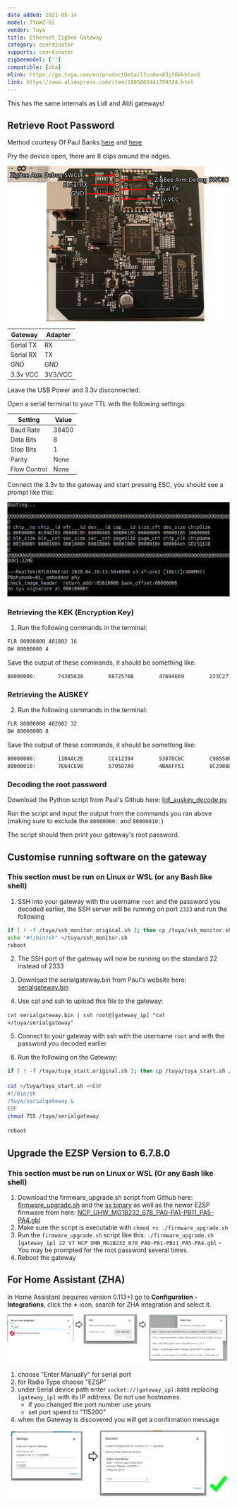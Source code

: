 ```yaml
---
date_added: 2021-05-14
model: TYGWZ-01
vendor: Tuya
title: Ethernet Zigbee Gateway
category: coordinator
supports: coordinator
zigbeemodel: ['']
compatible: [zha]
mlink: https://go.tuya.com/en/productDetail?code=83jt6kkktau3
link: https://www.aliexpress.com/item/1005002441359324.html
---
```

This has the same internals as Lidl and Aldi gateways!

## Retrieve Root Password

Method courtesy Of Paul Banks [here](https://paulbanks.org/projects/lidl-zigbee/root.html) and [here](https://paulbanks.org/projects/lidl-zigbee/ha.html)

Pry the device open, there are 8 clips around the edges.

![Pinout](/assets/images/Tuya_TYGWZ-01_Pinout.png)


|Gateway|Adapter
|---           |--- 
|Serial TX     | RX
|Serial RX     | TX
|GND           | GND
|3.3v VCC      | 3V3/VCC

Leave the USB Power and 3.3v disconnected.

Open a serial terminal to your TTL with the following settings:

|Setting|Value
|---           |--- 
|Baud Rate     | 38400
|Data Bits     | 8
|Stop Bits     | 1
|Parity        | None
|Flow Control  | None


Connect the 3.3v to the gateway and start pressing ESC, you should see a prompt like this:

![Active serial prompt](/assets/images/Tuya_TYGWZ-01_Console.png)

### Retrieving the KEK (Encryption Key)

1. Run the following commands in the terminal:

```bash
FLR 80000000 401802 16
DW 80000000 4
```

Save the output of these commands, it should be something like: 

```bash
80000000:       743B5638        6872576B        47694E69        233C2778
```

### Retrieving the AUSKEY

2. Run the following commands in the terminal:

```bash
FLR 80000000 402002 32
DW 80000000 8
```
Save the output of these commands, it should be something like:

```bash
80000000:       110AAC2E        CC412394        5387DC8C        C98550E0
80000010:       7E64CE90        5795D7A9        4BA6FF51        8C2908E7
```

### Decoding the root password

Download the Python script from Paul's Github here: [lidl_auskey_decode.py](https://github.com/banksy-git/lidl-gateway-freedom/blob/master/scripts/lidl_auskey_decode.py)

Run the script and input the output from the commands you ran above (making sure to exclude the `80000000:` and `80000010:`)

The script should then print your gateway's root password.

## Customise running software on the gateway
### This section must be run on Linux or WSL (or any Bash like shell)

1. SSH into your gateway with the username `root` and the password you decoded earlier, the SSH server will be running on port `2333` and run the following
```bash
if [ ! -f /tuya/ssh_monitor.original.sh ]; then cp /tuya/ssh_monitor.sh /tuya/ssh_monitor.original.sh; fi
echo "#!/bin/sh" >/tuya/ssh_monitor.sh
reboot
```

2. The SSH port of the gateway will now be running on the standard 22 instead of 2333

3. Download the serialgateway.bin from Paul's website here: [serialgateway.bin](https://paulbanks.org/download/files/lidl-zigbee/serialgateway.bin)

4. Use cat and ssh to upload this file to the gateway:

`cat serialgateway.bin | ssh root@[gateway_ip] "cat >/tuya/serialgateway"`

5. Connect to your gateway with ssh with the username `root` and with the password you decoded earlier

6. Run the following on the Gateway:

```bash
if [ ! -f /tuya/tuya_start.original.sh ]; then cp /tuya/tuya_start.sh /tuya/tuya_start.original.sh; fi

cat >/tuya/tuya_start.sh <<EOF
#!/bin/sh
/tuya/serialgateway &
EOF
chmod 755 /tuya/serialgateway

reboot
```

## Upgrade the EZSP Version to 6.7.8.0

### This section must be run on Linux or WSL (Or any Bash like shell)

1. Download the firmware_upgrade.sh script from Github here: [firmware_upgrade.sh](https://github.com/Ordspilleren/lidl-gateway-freedom/blob/master/scripts/firmware_upgrade.sh) and the [sx binary](https://github.com/Ordspilleren/lidl-gateway-freedom/blob/master/scripts/sx) as well as the newer EZSP firmware from here: [NCP_UHW_MG1B232_678_PA0-PA1-PB11_PA5-PA4.gbl](https://github.com/grobasoz/zigbee-firmware/raw/master/EFR32%20Series%201/EFR32MG1B-256k/NCP/NCP_UHW_MG1B232_678_PA0-PA1-PB11_PA5-PA4.gbl)
2. Make sure the script is executable with `chmod +x ./firmware_upgrade.sh`
3. Run the `firmware_upgrade.sh` script like this: `./firmware_upgrade.sh [gateway_ip] 22 V7 NCP_UHW_MG1B232_678_PA0-PA1-PB11_PA5-PA4.gbl` - You may be prompted for the root password several times.
4. Reboot the gateway

## For Home Assistant (ZHA)

In Home Assistant (requires version 0.113+) go to **Configuration - Integrations**, click the **+** icon, search for ZHA integration and select it. 

[![Gateway ZHA Configuration](/assets/images/sonoff_ZBBridge_zha.jpg)]((/assets/images/sonoff_ZBBridge_zha.jpg))

1. choose "Enter Manually" for serial port
2. for Radio Type choose "EZSP" 
3. under Serial device path enter `socket://[gateway_ip]:8888` replacing `[gateway_ip]` with its IP address. Do not use hostnames. 
   - if you changed the port number use yours
   - set port speed to "115200"
4. when the Gateway is discovered you will get a confirmation message

[![Gateway ZHA Configuration](/assets/images/sonoff_ZBBridge_zha2.jpg)]((/assets/images/sonoff_ZBBridge_zha2.jpg))
